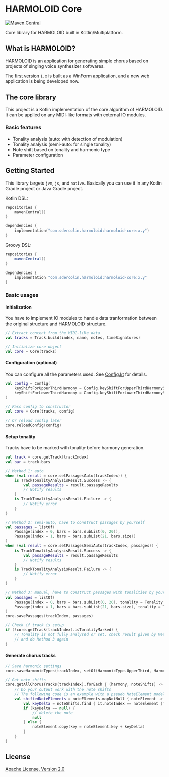 # HARMOLOID Core

[![Maven Central](https://img.shields.io/maven-central/v/com.sdercolin.harmoloid/harmoloid-core/1.1)](https://search.maven.org/artifact/com.sdercolin.harmoloid/harmoloid-core/1.1/pom)

Core library for HARMOLOID built in Kotlin/Multiplatform.

## What is HARMOLOID?

HARMOLOID is an application for generating simple chorus based on projects of singing voice synthesizer softwares.

The [first version](https://github.com/sdercolin/HARMOLOID) `1.x` is built as a WinForm application, and a new web
application is being developed now.

## The core library

This project is a Kotlin implementation of the core algorithm of HARMOLOID. It can be applied on any MIDI-like formats
with external IO modules.

### Basic features

- Tonality analysis (auto: with detection of modulation)
- Tonality analysis (semi-auto: for single tonality)
- Note shift based on tonality and harmonic type
- Parameter configuration

## Getting Started

This library targets `jvm`, `js`, and `native`. Basically you can use it in any Kotlin Gradle project or Java Gradle
project.

Kotlin DSL:

```kotlin
repositories {
    mavenCentral()
}

dependencies {
    implementation("com.sdercolin.harmoloid:harmoloid-core:x.y")
}
```

Groovy DSL:

```gradle
repositories {
    mavenCentral()
}

dependencies {
    implementation "com.sdercolin.harmoloid:harmoloid-core:x.y"
}
```

### Basic usages

#### Initialization

You have to implement IO modules to handle data tranformation between the original structure and HARMOLOID structure.

```kotlin
// Extract content from the MIDI-like data
val tracks = Track.build(index, name, notes, timeSignatures)

// Initialize core object
val core = Core(tracks)

```

#### Configuration (optional)

You can configure all the parameters used.
See [Config.kt](https://github.com/sdercolin/harmoloid-core-kt/blob/main/src/commonMain/kotlin/com/sdercolin/harmoloid/core/Config.kt)
for details.

```kotlin
val config = Config(
    keyShiftForUpperThirdHarmony = Config.keyShiftForUpperThirdHarmonyStandard,
    keyShiftForLowerThirdHarmony = Config.keyShiftForLowerThirdHarmonyStandard
)

// Pass config to constructor
val core = Core(tracks, config)

// Or reload config later
core.reloadConfig(config)
```

#### Setup tonality

Tracks have to be marked with tonality before harmony generation.

```kotlin
val track = core.getTrack(trackIndex)
val bar = track.bars

// Method 1: auto
when (val result = core.setPassagesAuto(trackIndex)) {
    is TrackTonalityAnalysisResult.Success -> {
        val passageResults = result.passageResults
        // Notify results
    }
    is TrackTonalityAnalysisResult.Failure -> {
        // Notify error
    }
}

// Method 2: semi-auto, have to construct passages by yourself
val passages = listOf(
    Passage(index = 0, bars = bars.subList(0, 20)),
    Passage(index = 1, bars = bars.subList(21, bars.size))
)
when (val result = core.setPassagesSemiAuto(trackIndex, passages)) {
    is TrackTonalityAnalysisResult.Success -> {
        val passageResults = result.passageResults
        // Notify results
    }
    is TrackTonalityAnalysisResult.Failure -> {
        // Notify error
    }
}

// Method 3: manual, have to construct passages with tonalities by yourself 
val passages = listOf(
    Passage(index = 0, bars = bars.subList(0, 20), tonality = Tonality.C),
    Passage(index = 1, bars = bars.subList(21, bars.size), tonality = Tonality.D)
)
core.savePassages(trackIndex, passages)

// Check if track is setup
if (!core.getTrack(trackIndex).isTonalityMarked) {
    // Tonality is not fully analysed or set, check result given by Method 1 or Method 2
    // and do Method 3 again
}
```

#### Generate chorus tracks

```kotlin
// Save harmonic settings
core.saveHarmonicTypes(trackIndex, setOf(HarmonicType.UpperThird, HarmonicType.LowerThird))

// Get note shifts
core.getAllChorusTracks(trackIndex).forEach { (harmony, noteShifts) ->
    // Do your output work with the note shifts
    // The following code is an example with a pseudo NoteElement model
    val shiftedNoteElements = noteElements.mapNotNull { noteElement ->
        val keyDelta = noteShifts.find { it.noteIndex == noteElement }?.keyDelta
        if (keyDelta == null) {
            // delete the note
            null
        } else {
            noteElement.copy(key = noteElement.key + keyDelta)
        }
    }
}
```

## License

[Apache License, Version 2.0](https://github.com/sdercolin/harmoloid-core-kt/blob/main/LICENSE.md)
